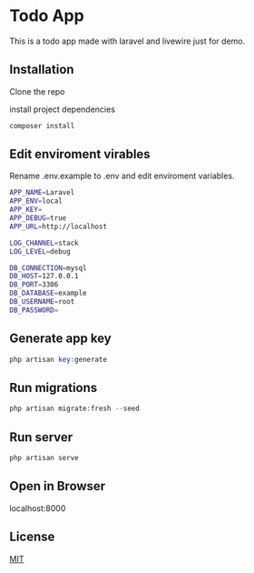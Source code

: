 # Todo App

This is a todo app made with laravel and livewire just for demo.

## Installation
Clone the repo 

install project dependencies

```bash
composer install
```

## Edit enviroment virables

Rename .env.example to .env and edit enviroment variables.
```bash
APP_NAME=Laravel
APP_ENV=local
APP_KEY=
APP_DEBUG=true
APP_URL=http://localhost

LOG_CHANNEL=stack
LOG_LEVEL=debug

DB_CONNECTION=mysql
DB_HOST=127.0.0.1
DB_PORT=3306
DB_DATABASE=example
DB_USERNAME=root
DB_PASSWORD=
```

## Generate app key
```php
php artisan key:generate
```

## Run migrations
```php
php artisan migrate:fresh --seed
```

## Run server
```php
php artisan serve
```

## Open in Browser
localhost:8000

## License
[MIT](https://choosealicense.com/licenses/mit/)